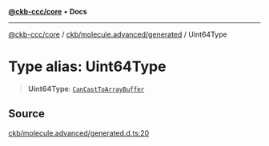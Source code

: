 [**@ckb-ccc/core**](README.md) • **Docs**

***

[@ckb-ccc/core](README.md) / [ckb/molecule.advanced/generated](ckb.molecule.advanced.generated.md) / Uint64Type

# Type alias: Uint64Type

> **Uint64Type**: [`CanCastToArrayBuffer`](ckb.molecule.advanced.generated.Type.CanCastToArrayBuffer.md)

## Source

[ckb/molecule.advanced/generated.d.ts:20](https://github.com/SpectreMercury/ccc/blob/1b34760fdeb60ebebc0a7e641c12ef11dff1e7d0/packages/core/src/ckb/molecule.advanced/generated.d.ts#L20)
